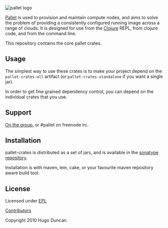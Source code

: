 ![pallet logo](https://github.com/downloads/hugoduncan/pallet/pallet-logo.png)

[Pallet](https://github.com/hugoduncan/pallet) is used
to provision and maintain compute nodes, and aims to solve the problem of
providing a consistently configured running image across a range of clouds.  It
is designed for use from the [Clojure](http://clojure.org) REPL, from clojure
code, and from the command line.

This repository contains the core pallet crates.

## Usage

The simplest way to use these crates is to make your project depend on the
`pallet-crates-all` artifact (or `pallet-crates-standalone` if you want a
single jar).

In order to get fine grained dependency control, you can depend on the
individual crates that you use.

## Support

[On the group](http://groups.google.com/group/pallet-clj), or #pallet on freenode irc.

## Installation

pallet-crates is distributed as a set of jars, and is available in the [sonatype repository](http://oss.sonatype.org/content/repositories/releases/org/cloudhoist).

Installation is with maven, lein, cake, or your favourite maven repository aware
build tool.


## License

Licensed under [EPL](http://www.eclipse.org/legal/epl-v10.html)

[Contributors](https://www.ohloh.net/p/pallet-clj/contributors)

Copyright 2010 Hugo Duncan.
